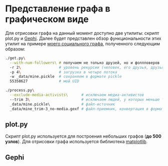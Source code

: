 # Представление графа в графическом виде

Для отрисовки графа на данный момент доступно две утилиты:
скрипт plot.py и [Gephi](http://gephi.github.io/).
Далее будет представлен обзор функциональности этих утилит
на примере [моего социального графа](https://vk.com/budnyjj),
полученного следующим образом:
```bash
./get.py\
  --with-num-followers\ # получаем не только друзей, но и фоллловеров 
  -r 2\                 # уровень рекурсии (человек, его друзья, друзья его друзей)
  -p 4\                 # загрузка в четыре потока
  -w _data/mine.pickle  # сохраняем в формате pickle
  55358627              # мой UID

./process.py\
  --exclude-media-activists\      # исключаем медиа-активистов
  --trim 3\                       # исключаем людей, у которых меньше трех связей в графе
  _data/mine.pickle\              # файл-источник
  _data/mine_trim-3_no-media.gexf # файл-приемник, конвертация в формат GEXF
```

## plot.py

Скрипт plot.py используется для построения небольших графов
(**до 500 узлов**). Для отрисовки графа используется библиотека
[matplotlib](http://matplotlib.org/).


## Gephi
